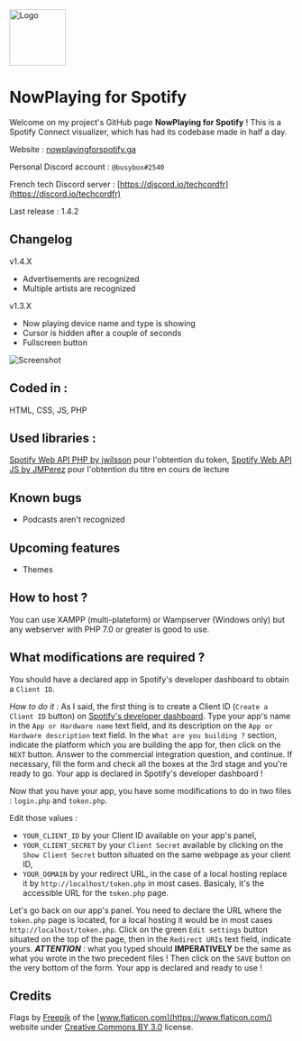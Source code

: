 <img src="https://github.com/busybox11/NowPlaying-for-Spotify/blob/master/favicon.png?" alt="Logo" width="100px" height="100px">

# NowPlaying for Spotify

Welcome on my project's GitHub page **NowPlaying for Spotify** !
This is a Spotify Connect visualizer, which has had its codebase made in half a day.

Website : [nowplayingforspotify.ga](http://nowplayingforspotify.ga)

Personal Discord account : `@busybox#2540`

French tech Discord server : [https://discord.io/techcordfr](https://discord.io/techcordfr)

Last release : 1.4.2

## **Changelog**

v1.4.X
- Advertisements are recognized
- Multiple artists are recognized

v1.3.X
- Now playing device name and type is showing
- Cursor is hidden after a couple of seconds
- Fullscreen button

![Screenshot](https://github.com/busybox11/NowPlaying-for-Spotify/blob/master/Screenshot.png?)

## **Coded in :**

HTML, CSS, JS, PHP

## **Used libraries :**

[Spotify Web API PHP by jwilsson](https://github.com/jwilsson/spotify-web-api-php) pour l'obtention du token,
[Spotify Web API JS by JMPerez](https://github.com/jmperez/spotify-web-api-js) pour l'obtention du titre en cours de lecture

## **Known bugs**

- Podcasts aren't recognized

## **Upcoming features**

- Themes

## **How to host ?**

You can use XAMPP (multi-plateform) or Wampserver (Windows only) but any webserver with PHP 7.0 or greater is good to use.

## **What modifications are required ?**

You should have a declared app in Spotify's developer dashboard to obtain a `Client ID`.

*How to do it :*
As I said, the first thing is to create a Client ID (`Create a Client ID` button) on [Spotify's developer dashboard](https://developer.spotify.com/dashboard/applications).
Type your app's name in the `App or Hardware name` text field, and its description on the `App or Hardware description` text field. In the `What are you building ?` section, indicate the platform which you are building the app for, then click on the `NEXT` button. Answer to the commercial integration question, and continue. If necessary, fill the form and check all the boxes at the 3rd stage and you're ready to go. Your app is declared in Spotify's developer dashboard !

Now that you have your app, you have some modifications to do in two files : `login.php` and `token.php`.

Edit those values :

- `YOUR_CLIENT_ID` by your Client ID available on your app's panel,
- `YOUR_CLIENT_SECRET` by your `Client Secret` available by clicking on the `Show Client Secret` button situated on the same webpage as your client ID,
- `YOUR_DOMAIN` by your redirect URL, in the case of a local hosting replace it by `http://localhost/token.php` in most cases. Basicaly, it's the accessible URL for the `token.php` page.

Let's go back on our app's panel. You need to declare the URL where the `token.php` page is located, for a local hosting it would be in most cases `http://localhost/token.php`. Click on the green `Edit settings` button situated on the top of the page, then in the `Redirect URIs` text field, indicate yours. ***ATTENTION*** : what you typed should **IMPERATIVELY** be the same as what you wrote in the two precedent files ! Then click on the `SAVE` button on the very bottom of the form. Your app is declared and ready to use !

## **Credits**

Flags by [Freepik](https://www.freepik.com/) of the [www.flaticon.com](https://www.flaticon.com/) website under [Creative Commons BY 3.0](http://creativecommons.org/licenses/by/3.0/) license.

